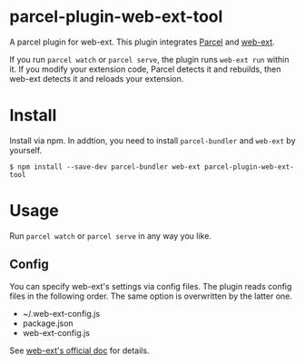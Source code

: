 # parcel-plugin-web-ext-tool
A parcel plugin for web-ext. This plugin integrates [Parcel](https://parceljs.org/) and [web-ext](https://github.com/mozilla/web-ext).

If you run `parcel watch` or `parcel serve`, the plugin runs `web-ext run` within it. If you modify your extension code, Parcel detects it and rebuilds, then web-ext detects it and reloads your extension.

# Install
Install via npm. In addtion, you need to install `parcel-bundler` and `web-ext` by yourself.

```
$ npm install --save-dev parcel-bundler web-ext parcel-plugin-web-ext-tool
```

# Usage
Run `parcel watch` or `parcel serve` in any way you like.

## Config
You can specify web-ext's settings via config files. The plugin reads config files in the following order. The same option is overwritten by the latter one.

* ~/.web-ext-config.js
* package.json
* web-ext-config.js

See [web-ext's official doc](https://extensionworkshop.com/documentation/develop/getting-started-with-web-ext/#automatic-discovery-of-configuration-files) for details.

